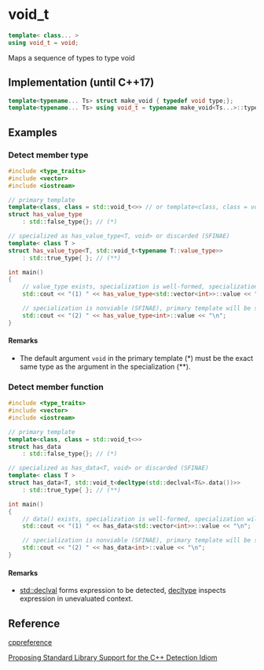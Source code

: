 # void_t

```c++
template< class... >
using void_t = void;
```

Maps a sequence of types to type void

## Implementation (until C++17)

```c++
template<typename... Ts> struct make_void { typedef void type;};
template<typename... Ts> using void_t = typename make_void<Ts...>::type;
```

## Examples

### Detect member type

```c++
#include <type_traits>
#include <vector>
#include <iostream>

// primary template
template<class, class = std::void_t<>> // or template<class, class = void>
struct has_value_type 
    : std::false_type{}; // (*)

// specialized as has_value_type<T, void> or discarded (SFINAE)
template< class T >
struct has_value_type<T, std::void_t<typename T::value_type>> 
    : std::true_type{ }; // (**)

int main()
{
    // value_type exists, specialization is well-formed, specialization will be selected     
    std::cout << "(1) " << has_value_type<std::vector<int>>::value << "\n";

    // specialization is nonviable (SFINAE), primary template will be selected
    std::cout << "(2) " << has_value_type<int>::value << "\n";
}
```

#### Remarks

- The default argument `void` in the primary template (*) must be the exact same type as the argument in 
the specialization (**).

### Detect member function

```c++
#include <type_traits>
#include <vector>
#include <iostream>

// primary template
template<class, class = std::void_t<>> 
struct has_data 
    : std::false_type{}; // (*)

// specialized as has_data<T, void> or discarded (SFINAE)
template< class T >
struct has_data<T, std::void_t<decltype(std::declval<T&>.data())>> 
    : std::true_type{ }; // (**)

int main()
{
    // data() exists, specialization is well-formed, specialization will be selected     
    std::cout << "(1) " << has_data<std::vector<int>>::value << "\n";

    // specialization is nonviable (SFINAE), primary template will be selected
    std::cout << "(2) " << has_data<int>::value << "\n";
}
```


#### Remarks

- [std::declval](https://en.cppreference.com/w/cpp/utility/declval) forms expression to be detected, 
[decltype](https://en.cppreference.com/w/cpp/language/decltype) inspects expression in unevaluated context.

## Reference

[cppreference](https://en.cppreference.com/w/cpp/types/void_t)

[Proposing Standard Library Support for the C++ Detection Idiom](http://www.open-std.org/jtc1/sc22/wg21/docs/papers/2015/n4436.pdf)
